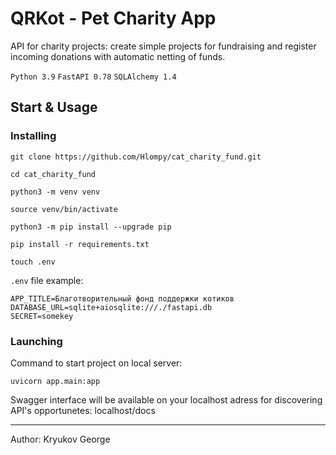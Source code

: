 # QRKot - Pet Charity App

API for charity projects: create simple projects for fundraising and register incoming donations with automatic netting of funds.

`Python 3.9`
`FastAPI 0.78`
`SQLAlchemy 1.4`

## Start & Usage

### Installing

```
git clone https://github.com/Hlompy/cat_charity_fund.git
```

```
cd cat_charity_fund
```

```
python3 -m venv venv

source venv/bin/activate
```

```
python3 -m pip install --upgrade pip
```

```
pip install -r requirements.txt
```

```
touch .env
```

`.env` file example:

```
APP_TITLE=Благотворительный фонд поддержки котиков
DATABASE_URL=sqlite+aiosqlite:///./fastapi.db
SECRET=somekey
```

### Launching

Command to start project on local server:

```
uvicorn app.main:app
```

Swagger interface will be available on your localhost adress for discovering API's opportunetes: localhost/docs


---

Author:
Kryukov George
